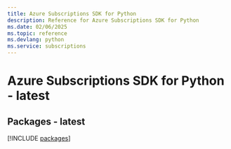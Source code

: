```yaml
---
title: Azure Subscriptions SDK for Python
description: Reference for Azure Subscriptions SDK for Python
ms.date: 02/06/2025
ms.topic: reference
ms.devlang: python
ms.service: subscriptions
---
```

# Azure Subscriptions SDK for Python - latest
## Packages - latest
[!INCLUDE [packages](subscriptions-index.md)]